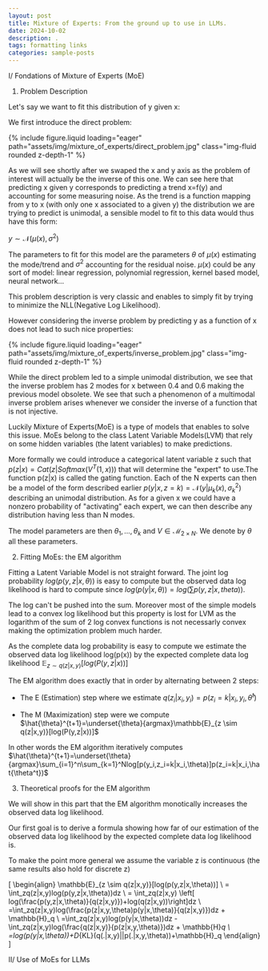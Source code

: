 ```yaml
---
layout: post
title: Mixture of Experts: From the ground up to use in LLMs. 
date: 2024-10-02
description: .
tags: formatting links
categories: sample-posts
---
```



I/ Fondations of Mixture of Experts (MoE)

1) Problem Description

Let's say we want to fit this distribution of y given x: 

We first introduce the direct problem:

{% include figure.liquid loading="eager" path="assets/img/mixture_of_experts/direct_problem.jpg" class="img-fluid rounded z-depth-1" %}

As we will see shortly after we swaped the x and y axis as the problem of interest will actually be the inverse of this one. 
We can see here that predicting x given y corresponds to predicting a trend x=f(y) and accounting for some measuring noise. 
As the trend is a function mapping from y to x (with only one x associated to a given y) the distribution we are trying to predict is unimodal, a sensible model to fit to this data would thus have this form:

$y \sim \mathcal{N}(\mu(x),\sigma^2)$

The parameters to fit for this model are the parameters $\theta$ of $\mu(x)$ estimating the mode/trend and $\sigma^2$ accounting for the residual noise. $\mu(x)$ could be any sort of model: linear regression, polynomial regression, kernel based model, neural network... 

This problem description is very classic and enables to simply fit by trying to minimize the NLL(Negative Log Likelihood). 



However considering the inverse problem by predicting y as a function of x does not lead to such nice properties:  

{% include figure.liquid loading="eager" path="assets/img/mixture_of_experts/inverse_problem.jpg" class="img-fluid rounded z-depth-1" %}

While the direct problem led to a simple unimodal distribution, we see that the inverse problem has 2 modes for x between 0.4 and 0.6 making the previous model obsolete. We see that such a phenomenon of a multimodal inverse problem arises whenever we consider the inverse of a function that is not injective.

Luckily Mixture of Experts(MoE) is a type of models that enables to solve this issue. MoEs belong to the class Latent Variable Models(LVM) that rely on some hidden variables (the latent variables) to make predictions. 

More formally we could introduce a categorical latent variable z such that $p(z|x)=Cat(z|Softmax(V^T(1,x)))$ that will determine the "expert" to use.The function p(z|x) is called the gating function. Each of the N experts can then be a model of the form described earlier $p(y|x,z=k)=\mathcal{N}(y|\mu_k(x),\sigma_k^2)$ describing an unimodal distribution. As for a given x we could have a nonzero probability of "activating" each expert, we can then describe any distribution having less than N modes. 

The model parameters are then $\theta_1,...,\theta_k$ and $V \in \mathcal{M}_{2 \times N}$. We denote by $\theta$ all these parameters. 

2) Fitting MoEs: the EM algorithm

Fitting a Latent Variable Model is not straight forward. The joint log probability $log(p(y,z|x,\theta))$ is easy to compute but the observed data log likelihood is hard to compute since $log(p(y|x,\theta))=log(\sum p(y,z|x,theta))$. 

The log can't be pushed into the sum. Moreover most of the simple models lead to a convex log likelihood but this property is lost for LVM as the logarithm of the sum of 2 log convex functions is not necessarly convex making the optimization problem much harder. 

As the complete data log probability is easy to compute we estimate the observed data log likelihood log(p(x)) by the expected complete data log likelihood $\mathbb{E}_{z \sim q(z|x,y)}[log(P(y,z|x))]$

The EM algorithm does exactly that in order by alternating between 2 steps:

- The E (Estimation) step  where we estimate $q(z_i|x_i,y_i)=p(z_i=k|x_i,y_i,\hat{\theta}^t)$

- The M (Maximization) step were we compute $\hat{\theta}^{t+1}=\underset{\theta}{argmax}\mathbb{E}_{z \sim q(z|x,y)}[log(P(y,z|x))]$

In other words the EM algorithm iteratively computes $\hat{\theta}^{t+1}=\underset{\theta}{argmax}\sum_{i=1}^n\sum_{k=1}^Nlog[p(y_i,z_i=k|x_i,\theta)]p(z_i=k|x_i,\hat{\theta^t})$

3) Theoretical proofs for the EM algorithm

We will show in this part that the EM algorithm monotically increases the observed data log likelihood. 

Our first goal is to derive a formula showing how far of our estimation of the observed data log likelihood by the expected complete data log likelihood is.

To make the point more general we assume the variable z is continuous (the same results also hold for discrete z)

\[
\begin{align}
\mathbb{E}_{z \sim q(z|x,y)}[log(p(y,z|x,\theta))] \\
= \int_zq(z|x,y)log(p(y,z|x,\theta))dz \\
= \int_zq(z|x,y) \left[ log(\frac{p(y,z|x,\theta)}{q(z|x,y)})+log(q(z|x,y))\right]dz \\
=\int_zq(z|x,y)log(\frac{p(z|x,y,\theta)p(y|x,\theta)}{q(z|x,y)})dz + \mathbb{H}_q \\
=\int_zq(z|x,y)log(p(y|x,\theta))dz - \int_zq(z|x,y)log(\frac{q(z|x,y)}{p(z|x,y,\theta)})dz + \mathbb{H}_q \\
=log(p(y|x,\theta))+D_{KL}(q(.|x,y)||p(.|x,y,\theta))+\mathbb{H}_q
\end{align}
\]

II/ Use of MoEs for LLMs


